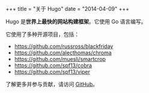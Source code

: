 +++
title = "关于 Hugo"
date = "2014-04-09"
+++

Hugo 是**世界上最快的网站构建框架**。它使用 Go 语言编写。

它使用了多种开源项目，包括：

* https://github.com/russross/blackfriday
* https://github.com/alecthomas/chroma
* https://github.com/muesli/smartcrop
* https://github.com/spf13/cobra
* https://github.com/spf13/viper

了解更多并参与贡献，请访问 [GitHub](https://github.com/gohugoio)。

